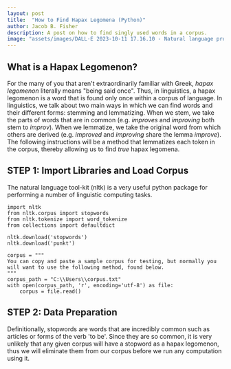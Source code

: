 ```yaml
---
layout: post
title:  "How to Find Hapax Legomena (Python)"
author: Jacob B. Fisher
description: A post on how to find singly used words in a corpus.
image: "assets/images/DALL·E 2023-10-11 17.16.10 - Natural language processing neural network picture.png"
--- 
```


## What is a Hapax Legomenon?  

For the many of you that aren't extraordinarily familiar with Greek, *hapax legomenon* literally means "being said once". Thus, in linguistics, a hapax legomenon is a word that is found only once within a corpus of language.
In linguistics, we talk about two main ways in which we can find words and their different forms: stemming and lemmatizing. When we stem, we take the parts of words that are in common (e.g. *improves* and *improving* both stem to *improv*). 
When we lemmatize, we take the original word from which others are derived (e.g. *improved* and *improving* share the lemma *improve*). The following instructions will be a method that lemmatizes each token in the corpus, thereby allowing us to find *true* hapax legomena.

STEP 1: Import Libraries and Load Corpus
---
The natural language tool-kit (nltk) is a very useful python package for performing a number of linguistic computing tasks.  
```
import nltk
from nltk.corpus import stopwords
from nltk.tokenize import word_tokenize
from collections import defaultdict

nltk.download('stopwords')
nltk.download('punkt')
```

```
corpus = """
You can copy and paste a sample corpus for testing, but normally you will want to use the following method, found below.
"""
corpus_path = "C:\\Users\\corpus.txt"
with open(corpus_path, 'r', encoding='utf-8') as file:
    corpus = file.read()
```

STEP 2: Data Preparation
---
Definitionally, stopwords are words that are incredibly common such as articles or forms of the verb 'to be'. Since they are so common, it is very unlikely that any given corpus will have a stopword as a hapax legomenon, thus we will eliminate them from our corpus before we run any computation using it.


